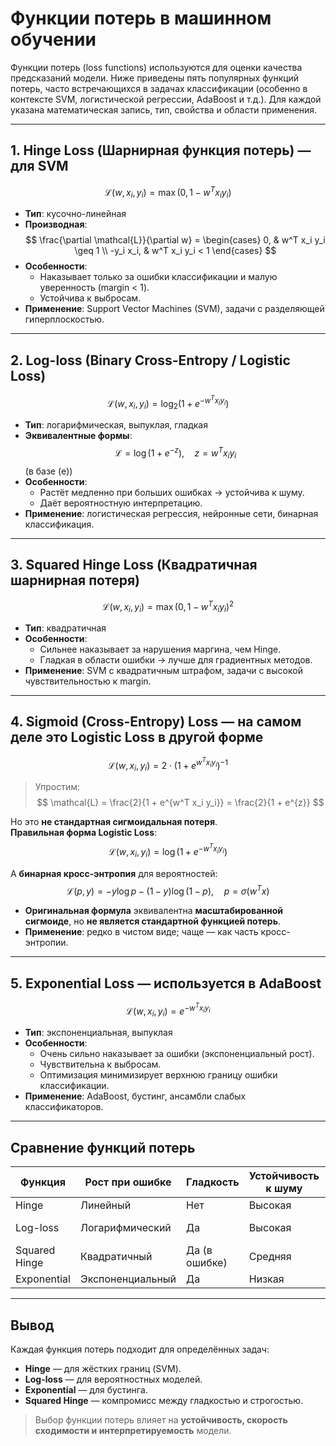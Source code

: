 # Функции потерь в машинном обучении

Функции потерь (loss functions) используются для оценки качества предсказаний модели. Ниже приведены пять популярных функций потерь, часто встречающихся в задачах классификации (особенно в контексте SVM, логистической регрессии, AdaBoost и т.д.). Для каждой указана математическая запись, тип, свойства и области применения.

---

## 1. **Hinge Loss** (Шарнирная функция потерь) — для SVM
$$
\mathcal{L}(w, x_i, y_i) = \max(0, 1 - w^T x_i y_i)
$$

- **Тип**: кусочно-линейная  
- **Производная**:  
  $$
  \frac{\partial \mathcal{L}}{\partial w} = 
  \begin{cases} 
  0, & w^T x_i y_i \geq 1 \\
  -y_i x_i, & w^T x_i y_i < 1 
  \end{cases}
  $$
- **Особенности**:  
  - Наказывает только за ошибки классификации и малую уверенность (margin < 1).  
  - Устойчива к выбросам.  
- **Применение**: Support Vector Machines (SVM), задачи с разделяющей гиперплоскостью.

---

## 2. **Log-loss (Binary Cross-Entropy / Logistic Loss)**  
$$
\mathcal{L}(w, x_i, y_i) = \log_2 (1 + e^{-w^T x_i y_i})
$$

- **Тип**: логарифмическая, выпуклая, гладкая  
- **Эквивалентные формы**:  
  $$
  \mathcal{L} = \log(1 + e^{-z}), \quad z = w^T x_i y_i
  $$
  (в базе \(e\))  
- **Особенности**:  
  - Растёт медленно при больших ошибках → устойчива к шуму.  
  - Даёт вероятностную интерпретацию.  
- **Применение**: логистическая регрессия, нейронные сети, бинарная классификация.

---

## 3. **Squared Hinge Loss** (Квадратичная шарнирная потеря)  
$$
\mathcal{L}(w, x_i, y_i) = \max(0, 1 - w^T x_i y_i)^2
$$

- **Тип**: квадратичная  
- **Особенности**:  
  - Сильнее наказывает за нарушения маргина, чем Hinge.  
  - Гладкая в области ошибки → лучше для градиентных методов.  
- **Применение**: SVM с квадратичным штрафом, задачи с высокой чувствительностью к margin.

---

## 4. **Sigmoid (Cross-Entropy) Loss** — на самом деле это **Logistic Loss в другой форме**  
$$
\mathcal{L}(w, x_i, y_i) = 2 \cdot (1 + e^{w^T x_i y_i})^{-1}
$$

> Упростим:  
$$
\mathcal{L} = \frac{2}{1 + e^{w^T x_i y_i}} = \frac{2}{1 + e^{z}}
$$

Но это **не стандартная сигмоидальная потеря**.  
**Правильная форма Logistic Loss**:  
$$
\mathcal{L}(w, x_i, y_i) = \log(1 + e^{-w^T x_i y_i})
$$

А **бинарная кросс-энтропия** для вероятностей:  
$$
\mathcal{L}(p, y) = -y \log p - (1-y) \log(1-p), \quad p = \sigma(w^T x)
$$

- **Оригинальная формула** эквивалентна **масштабированной сигмоиде**, но **не является стандартной функцией потерь**.  
- **Применение**: редко в чистом виде; чаще — как часть кросс-энтропии.

---

## 5. **Exponential Loss** — используется в AdaBoost  
$$
\mathcal{L}(w, x_i, y_i) = e^{-w^T x_i y_i}
$$

- **Тип**: экспоненциальная, выпуклая  
- **Особенности**:  
  - Очень сильно наказывает за ошибки (экспоненциальный рост).  
  - Чувствительна к выбросам.  
  - Оптимизация минимизирует верхнюю границу ошибки классификации.  
- **Применение**: AdaBoost, бустинг, ансамбли слабых классификаторов.

---

## Сравнение функций потерь

| Функция             | Рост при ошибке       | Гладкость       | Устойчивость к шуму | Применение                     |
|---------------------|------------------------|------------------|----------------------|--------------------------------|
| Hinge               | Линейный              | Нет             | Высокая              | SVM                            |
| Log-loss            | Логарифмический       | Да              | Высокая              | Логистическая регрессия        |
| Squared Hinge       | Квадратичный          | Да (в ошибке)   | Средняя              | SVM с гладкой оптимизацией     |
| Exponential         | Экспоненциальный      | Да              | Низкая               | AdaBoost                       |

---

## Вывод

Каждая функция потерь подходит для определённых задач:
- **Hinge** — для жёстких границ (SVM).
- **Log-loss** — для вероятностных моделей.
- **Exponential** — для бустинга.
- **Squared Hinge** — компромисс между гладкостью и строгостью.

> Выбор функции потерь влияет на **устойчивость, скорость сходимости и интерпретируемость** модели.